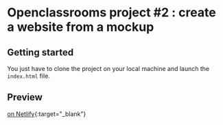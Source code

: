 # Openclassrooms project #2 : create a website from a mockup

## Getting started

You just have to clone the project on your local machine and launch the ```index.html``` file.

## Preview

[on Netlify](https://ab-reservia.netlify.app/){:target="_blank"}